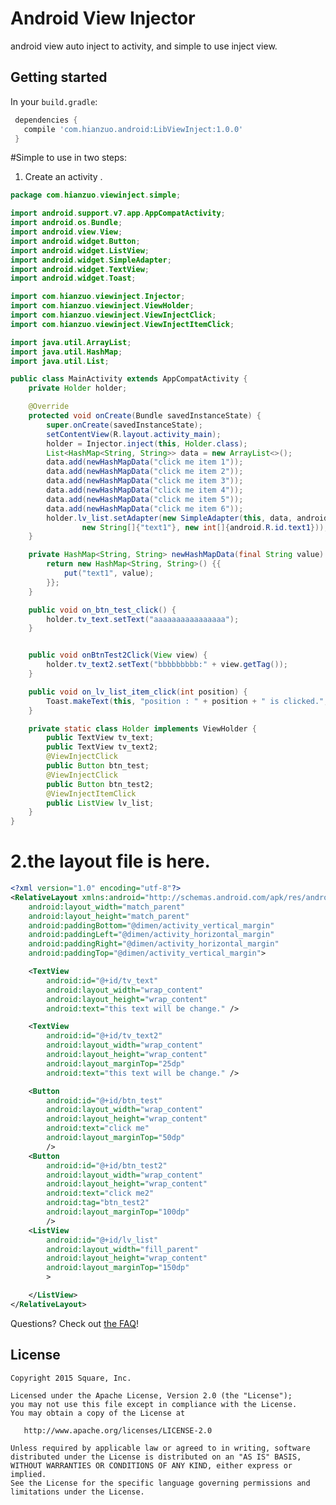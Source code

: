 # Android View Injector

android view auto inject to activity, and simple to use inject view.

## Getting started

In your `build.gradle`:

```gradle
 dependencies {
   compile 'com.hianzuo.android:LibViewInject:1.0.0'
 }
```

#Simple to use in two steps:

1. Create an activity .

```java
package com.hianzuo.viewinject.simple;

import android.support.v7.app.AppCompatActivity;
import android.os.Bundle;
import android.view.View;
import android.widget.Button;
import android.widget.ListView;
import android.widget.SimpleAdapter;
import android.widget.TextView;
import android.widget.Toast;

import com.hianzuo.viewinject.Injector;
import com.hianzuo.viewinject.ViewHolder;
import com.hianzuo.viewinject.ViewInjectClick;
import com.hianzuo.viewinject.ViewInjectItemClick;

import java.util.ArrayList;
import java.util.HashMap;
import java.util.List;

public class MainActivity extends AppCompatActivity {
    private Holder holder;

    @Override
    protected void onCreate(Bundle savedInstanceState) {
        super.onCreate(savedInstanceState);
        setContentView(R.layout.activity_main);
        holder = Injector.inject(this, Holder.class);
        List<HashMap<String, String>> data = new ArrayList<>();
        data.add(newHashMapData("click me item 1"));
        data.add(newHashMapData("click me item 2"));
        data.add(newHashMapData("click me item 3"));
        data.add(newHashMapData("click me item 4"));
        data.add(newHashMapData("click me item 5"));
        data.add(newHashMapData("click me item 6"));
        holder.lv_list.setAdapter(new SimpleAdapter(this, data, android.R.layout.simple_list_item_1,
                new String[]{"text1"}, new int[]{android.R.id.text1}));
    }

    private HashMap<String, String> newHashMapData(final String value) {
        return new HashMap<String, String>() {{
            put("text1", value);
        }};
    }

    public void on_btn_test_click() {
        holder.tv_text.setText("aaaaaaaaaaaaaaaa");
    }


    public void onBtnTest2Click(View view) {
        holder.tv_text2.setText("bbbbbbbbb:" + view.getTag());
    }

    public void on_lv_list_item_click(int position) {
        Toast.makeText(this, "position : " + position + " is clicked.", Toast.LENGTH_SHORT).show();
    }

    private static class Holder implements ViewHolder {
        public TextView tv_text;
        public TextView tv_text2;
        @ViewInjectClick
        public Button btn_test;
        @ViewInjectClick
        public Button btn_test2;
        @ViewInjectItemClick
        public ListView lv_list;
    }
}
```

# 2.the layout file is here.
```xml
<?xml version="1.0" encoding="utf-8"?>
<RelativeLayout xmlns:android="http://schemas.android.com/apk/res/android"
    android:layout_width="match_parent"
    android:layout_height="match_parent"
    android:paddingBottom="@dimen/activity_vertical_margin"
    android:paddingLeft="@dimen/activity_horizontal_margin"
    android:paddingRight="@dimen/activity_horizontal_margin"
    android:paddingTop="@dimen/activity_vertical_margin">

    <TextView
        android:id="@+id/tv_text"
        android:layout_width="wrap_content"
        android:layout_height="wrap_content"
        android:text="this text will be change." />

    <TextView
        android:id="@+id/tv_text2"
        android:layout_width="wrap_content"
        android:layout_height="wrap_content"
        android:layout_marginTop="25dp"
        android:text="this text will be change." />

    <Button
        android:id="@+id/btn_test"
        android:layout_width="wrap_content"
        android:layout_height="wrap_content"
        android:text="click me"
        android:layout_marginTop="50dp"
        />
    <Button
        android:id="@+id/btn_test2"
        android:layout_width="wrap_content"
        android:layout_height="wrap_content"
        android:text="click me2"
        android:tag="btn_test2"
        android:layout_marginTop="100dp"
        />
    <ListView
        android:id="@+id/lv_list"
        android:layout_width="fill_parent"
        android:layout_height="wrap_content"
        android:layout_marginTop="150dp"
        >

    </ListView>
</RelativeLayout>
```


Questions? Check out [the FAQ](https://github.com/hianzuo/andorid-logger/wiki/FAQ)!

## License

    Copyright 2015 Square, Inc.

    Licensed under the Apache License, Version 2.0 (the "License");
    you may not use this file except in compliance with the License.
    You may obtain a copy of the License at

       http://www.apache.org/licenses/LICENSE-2.0

    Unless required by applicable law or agreed to in writing, software
    distributed under the License is distributed on an "AS IS" BASIS,
    WITHOUT WARRANTIES OR CONDITIONS OF ANY KIND, either express or implied.
    See the License for the specific language governing permissions and
    limitations under the License.
